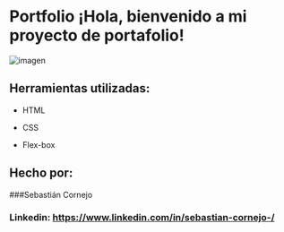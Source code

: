 # Portfolio ¡Hola, bienvenido a mi proyecto de portafolio!

![imagen](https://github.com/user-attachments/assets/99f80ce5-04d9-4820-94a3-514cc6f4bda5)  
## Herramientas utilizadas:

* HTML

* CSS

* Flex-box

## Hecho por:

###Sebastián Cornejo

### Linkedin: https://www.linkedin.com/in/sebastian-cornejo-/
